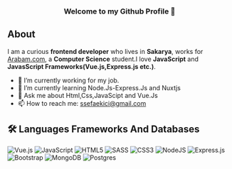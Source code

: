 <h3 align="center"> Welcome to my Github Profile 👋 </h3>

## About

I am a curious <b>frontend developer</b> who lives in <b>Sakarya</b>, works for <a href="https://www.arabam.com" target="_blank">Arabam.com</a>, a <b>Computer Science</b> student.I love <b>JavaScript</b> and <b>JavasScript Frameworks(Vue.js,Express.js etc.)</b>.

- 🔭 I’m currently working for my job.
- 🌱 I’m currently learning Node.Js-Express.Js and Nuxtjs
- 💬 Ask me about Html,Css,JavaScipt and Vue.Js
- 📫 How to reach me: ssefaekici@gmail.com

## 🛠️ Languages Frameworks And Databases 

![Vue.js](https://img.shields.io/badge/vuejs-%2335495e.svg?style=for-the-badge&logo=vuedotjs&logoColor=%234FC08D)
![JavaScript](https://img.shields.io/badge/javascript-%23323330.svg?style=for-the-badge&logo=javascript&logoColor=%23F7DF1E)
![HTML5](https://img.shields.io/badge/html5-%23E34F26.svg?style=for-the-badge&logo=html5&logoColor=white)
![SASS](https://img.shields.io/badge/SASS-hotpink.svg?style=for-the-badge&logo=SASS&logoColor=white)
![CSS3](https://img.shields.io/badge/css3-%231572B6.svg?style=for-the-badge&logo=css3&logoColor=white)
![NodeJS](https://img.shields.io/badge/node.js-%2343853D.svg?style=for-the-badge&logo=node.js&logoColor=white)
![Express.js](https://img.shields.io/badge/express.js-%23404d59.svg?style=for-the-badge&logo=express&logoColor=%2361DAFB)
![Bootstrap](https://img.shields.io/badge/bootstrap-%23563D7C.svg?style=for-the-badge&logo=bootstrap&logoColor=white)
![MongoDB](https://img.shields.io/badge/MongoDB-%234ea94b.svg?style=for-the-badge&logo=mongodb&logoColor=white)
![Postgres](https://img.shields.io/badge/postgres-%23316192.svg?style=for-the-badge&logo=postgresql&logoColor=white)




